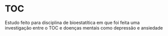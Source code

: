 # TOC
 Estudo feito para disciplina de bioestatítica em que foi feita uma investigação entre o TOC e doenças mentais como depressão e ansiedade
